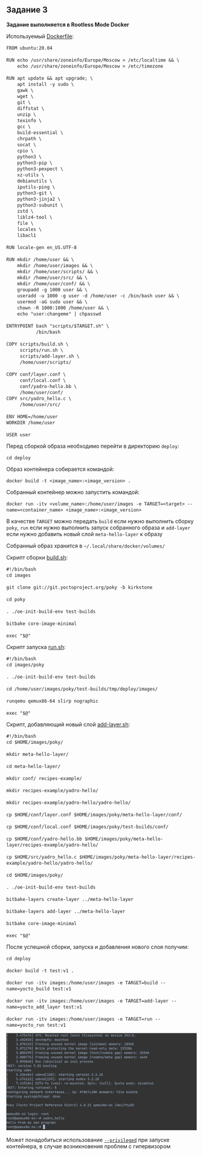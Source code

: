 ## Задание 3

__Задание выполняется в Rootless Mode Docker__

Используемый [Dockerfile](deploy/Dockerfile):

```
FROM ubuntu:20.04

RUN echo /usr/share/zoneinfo/Europe/Moscow > /etc/localtime && \
    echo /usr/share/zoneinfo/Europe/Moscow > /etc/timezone

RUN apt update && apt upgrade; \ 
    apt install -y sudo \
    gawk \
    wget \
    git \
    diffstat \
    unzip \
    texinfo \
    gcc \
    build-essential \
    chrpath \
    socat \
    cpio \
    python3 \
    python3-pip \
    python3-pexpect \
    xz-utils \
    debianutils \
    iputils-ping \
    python3-git \
    python3-jinja2 \
    python3-subunit \
    zstd \
    liblz4-tool \
    file \
    locales \
    libacl1  

RUN locale-gen en_US.UTF-8

RUN mkdir /home/user && \
    mkdir /home/user/images && \
    mkdir /home/user/scripts/ && \
    mkdir /home/user/src/ && \
    mkdir /home/user/conf/ && \
    groupadd -g 1000 user && \
    useradd -u 1000 -g user -d /home/user -c /bin/bash user && \
    usermod -aG sudo user && \
    chown -R 1000:1000 /home/user && \
    echo "user:changeme" | chpasswd

ENTRYPOINT bash "scripts/$TARGET.sh" \
           /bin/bash 

COPY scripts/build.sh \
     scripts/run.sh \
     scripts/add-layer.sh \
     /home/user/scripts/ 

COPY conf/layer.conf \
     conf/local.conf \
     conf/yadro-hello.bb \
     /home/user/conf/
COPY src/yadro_hello.c \
     /home/user/src/

ENV HOME=/home/user
WORKDIR /home/user 

USER user 
```

Перед сборкой образа необходимо перейти в директорию `deploy`:

```
cd deploy
```

Образ контейнера собирается командой:

```
docker build -t <image_name>:<image_version> .
```

Собранный контейнер можно запустить командой:

```
docker run -itv <volume_name>:/home/user/images -e TARGET=<target> --name=<container_name> <image_name>:<image_version> 
```

В качестве `TARGET` можно передать `build` если нужно выполнить сборку `poky`, `run` если нужно выполнить запуск собранного образа и `add-layer` если нужно добавить новый слой `meta-hello-layer` к образу

Собранный образ хранится в `~/.local/share/docker/volumes/`

Скрипт сборки [build.sh](deploy/scripts/build.sh):

```
#!/bin/bash
cd images

git clone git://git.yoctoproject.org/poky -b kirkstone

cd poky

. ./oe-init-build-env test-builds

bitbake core-image-minimal

exec "$@"
```

Скрипт запуска [run.sh](deploy/scripts/run.sh):

```
#!/bin/bash
cd images/poky

. ./oe-init-build-env test-builds

cd /home/user/images/poky/test-builds/tmp/deploy/images/

runqemu qemux86-64 slirp nographic

exec "$@"
```

Скрипт, добавляющий новый слой [add-layer.sh](deploy/scripts/add-layer.sh):

```
#!/bin/bash
cd $HOME/images/poky/

mkdir meta-hello-layer/

cd meta-hello-layer/

mkdir conf/ recipes-example/

mkdir recipes-example/yadro-hello/

mkdir recipes-example/yadro-hello/yadro-hello/

cp $HOME/conf/layer.conf $HOME/images/poky/meta-hello-layer/conf/

cp $HOME/conf/local.conf $HOME/images/poky/test-builds/conf/

cp $HOME/conf/yadro-hello.bb $HOME/images/poky/meta-hello-layer/recipes-example/yadro-hello/

cp $HOME/src/yadro_hello.c $HOME/images/poky/meta-hello-layer/recipes-example/yadro-hello/yadro-hello/

cd $HOME/images/poky/

. ./oe-init-build-env test-builds

bitbake-layers create-layer ../meta-hello-layer

bitbake-layers add-layer ../meta-hello-layer

bitbake core-image-minimal

exec "$@"
```

После успешной сборки, запуска и добавления нового слоя получим:

```
cd deploy

docker build -t test:v1 .

docker run -itv images:/home/user/images -e TARGET=build --name=yocto_build test:v1

docker run -itv images:/home/user/images -e TARGET=add-layer --name=yocto_add_layer test:v1

docker run -itv images:/home/user/images -e TARGET=run --name=yocto_run test:v1
```

![proof.img](images/image_1.png)

Может понадобиться использование [`--privileged`](https://docs.docker.com/reference/cli/docker/container/run/#privileged) при запуске контейнера, в случае возникновения проблем с гипервизором

